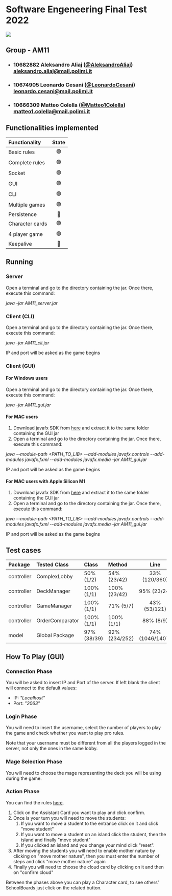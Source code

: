 
# Software Engeneering Final Test 2022

<img src="https://craniointernational.com/2021/wp-content/uploads/2021/06/14.jpg"/>

## Group - AM11

- ###   10682882    Aleksandro Aliaj ([@AleksandroAliaj](https://github.com/AleksandroAliaj))<br>aleksandro.aliaj@mail.polimi.it
- ###   10674905    Leonardo Cesani ([@LeonardoCesani](https://github.com/LeonardoCesani))<br>leonardo.cesani@mail.polimi.it
- ###   10666309    Matteo Colella ([@Matteo1Colella](https://github.com/Matteo1Colella))<br>matteo1.colella@mail.polimi.it


## Functionalities implemented

| Functionality   |                       State                        |
|:----------------|:--------------------------------------------------:|
| Basic rules     | 🟢 |
| Complete rules  | 🟢 |
| Socket          | 🟢 |
| GUI             | 🟢 |
| CLI             | 🟢 |
| Multiple games  | 🟢 |
| Persistence     | 🔴 |
| Character cards |🟢|
| 4 player game   | 🟢 |
| Keepalive       |🔴|


## Running
### Server

Open a terminal and go to the directory containing the jar. Once there, execute this command:

*java -jar AM11_server.jar*

### Client (CLI)

Open a terminal and go to the directory containing the jar. Once there, execute this command:

*java -jar AM11_cli.jar*

IP and port will be asked as the game begins

### Client (GUI)
#### For Windows users
Open a terminal and go to the directory containing the jar. Once there, execute this command:

*java -jar AM11_gui.jar*

#### For MAC users

1. Download javafx SDK from [here](https://gluonhq.com/products/javafx/) and extract it to the same folder containing the GUI jar
2. Open a terminal and go to the directory containing the jar. Once there, execute this command:

*java --module-path <PATH_TO_LIB> --add-modules javafx.controls --add-modules javafx.fxml --add-modules javafx.media -jar AM11_gui.jar*

IP and port will be asked as the game begins

#### For MAC users with Apple Silicon M1

1. Download javafx SDK from [here](https://download2.gluonhq.com/openjfx/18.0.1/openjfx-18.0.1_osx-aarch64_bin-sdk.zip) and extract it to the same folder containing the GUI jar
2. Open a terminal and go to the directory containing the jar. Once there, execute this command:

*java --module-path <PATH_TO_LIB> --add-modules javafx.controls --add-modules javafx.fxml --add-modules javafx.media -jar AM11_gui.jar*

IP and port will be asked as the game begins

## Test cases

| Package    | Tested Class    | Class       | Method        |      Line       |  
|:-----------|:----------------|:------------|:--------------|:---------------:|
| controller | ComplexLobby    | 50% (1/2)   | 54% (23/42)   |  33% (120/360)  |
| controller | DeckManager     | 100% (1/1)  | 100% (23/42)  |   95% (23/24)   |
| controller | GameManager     | 100% (1/1)  | 71% (5/7)     |  43% (53/121)   |
| controller | OrderComparator | 100% (1/1)  | 100% (1/1)    |    88% (8/9)    |
| model      | Global Package  | 97% (38/39) | 92% (234/252) | 74% (1046/1407) |

## How To Play (GUI)
### Connection Phase
You will be asked to insert IP and Port of the server. If left blank the client will connect to the default values: 

- IP: *"Localhost"*
- Port: *"2063"*


### Login Phase

You will need to insert the username, select the number of players to play the game and check whether you want to play pro rules.

Note that your username must be different from all the players logged in the server, not only the ones in the same lobby.

### Mage Selection Phase

You will need to choose the mage representing the deck you will be using during the game. 

### Action Phase

You can find the rules [here](https://craniointernational.com/2021/wp-content/uploads/2021/06/Eriantys_rules_small.pdf).

1. Click on the Assistant Card you want to play and click confirm. 
2. Once is your turn you will need to move the students:
   1. If you want to move a student to the entrance click on it and click "move student"
   2. If you want to move a student on an island click the student, then the island and finally "move student"
   3. If you clicked an island and you change your mind click "reset".
3. After moving the students you will need to enable mother nature by clicking on "move mother nature", then you must enter the number of steps and click "move mother nature" again
4. Finally you will need to choose the cloud card by clicking on it and then on "confirm cloud"

Between the phases above you can play a Character card, to see others' SchoolBoards just click on the related button.



